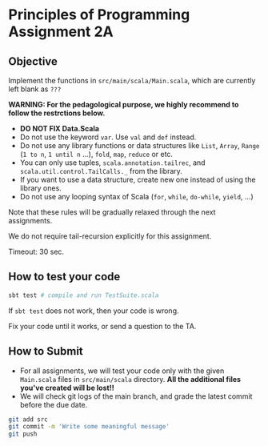 # Principles of Programming Assignment 2A

## Objective

Implement the functions in `src/main/scala/Main.scala`, which are currently left blank as `???`

**WARNING: For the pedagological purpose, we highly recommend to follow the restrctions below.**

- **DO NOT FIX Data.Scala**
- Do not use the keyword `var`. Use `val` and `def` instead.
- Do not use any library functions or data structures like `List`, `Array`, `Range` (`1 to n`, `1 until n` ...), `fold`, `map`, `reduce` or etc.
- You can only use tuples, `scala.annotation.tailrec`, and `scala.util.control.TailCalls._` from the library.
- If you want to use a data structure, create new one instead of using the library ones.
- Do not use any looping syntax of Scala (`for`, `while`, `do-while`, `yield`, ...)

Note that these rules will be gradually relaxed through the next assignments.

We do not require tail-recursion explicitly for this assignment.

Timeout: 30 sec.

## How to test your code

```bash
sbt test # compile and run TestSuite.scala
```

If `sbt test` does not work, then your code is wrong.

Fix your code until it works, or send a question to the TA.

## How to Submit

- For all assignments, we will test your code only with the given `Main.scala` files in `src/main/scala` directory. **All the additional files you've created will be lost!!**
- We will check git logs of the main branch, and grade the latest commit before the due date.

```bash
git add src
git commit -m 'Write some meaningful message'
git push
```